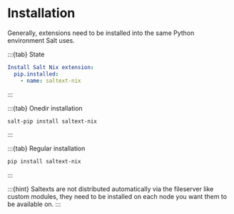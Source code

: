 # Installation

Generally, extensions need to be installed into the same Python environment Salt uses.

:::{tab} State
```yaml
Install Salt Nix extension:
  pip.installed:
    - name: saltext-nix
```
:::

:::{tab} Onedir installation
```bash
salt-pip install saltext-nix
```
:::

:::{tab} Regular installation
```bash
pip install saltext-nix
```
:::

:::{hint}
Saltexts are not distributed automatically via the fileserver like custom modules, they need to be installed
on each node you want them to be available on.
:::
